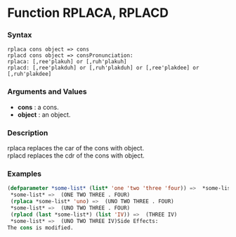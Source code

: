 <!-- Generated on 05/10/2020 by https://github.com/anto2oo/clhs-evolved -->

# Function RPLACA, RPLACD

### Syntax
`rplaca cons object => cons`  
`rplacd cons object => consPronunciation:`  
`rplaca: [,ree'plakuh] or [,ruh'plakuh]`  
`rplacd: [,ree'plakduh] or [,ruh'plakduh] or [,ree'plakdee] or [,ruh'plakdee]`  


### Arguments and Values
- **cons** : a cons.   
- **object** : an object.   


### Description
rplaca replaces the car of the cons with object.  
rplacd replaces the cdr of the cons with object.



### Examples
```lisp 
(defparameter *some-list* (list* 'one 'two 'three 'four)) =>  *some-list*
 *some-list* =>  (ONE TWO THREE . FOUR)
 (rplaca *some-list* 'uno) =>  (UNO TWO THREE . FOUR)
 *some-list* =>  (UNO TWO THREE . FOUR)
 (rplacd (last *some-list*) (list 'IV)) =>  (THREE IV)
 *some-list* =>  (UNO TWO THREE IV)Side Effects:
The cons is modified.
```
